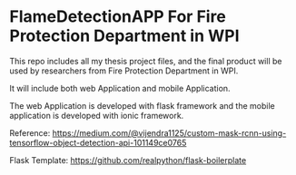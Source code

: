 # FlameDetectionAPP For Fire Protection Department in WPI


This repo includes all my thesis project files, and the final product will be used by researchers from Fire Protection Department in WPI.

It will include both web Application and mobile Application.

The web Application is developed with flask framework and the mobile application is developed with ionic framework.

Reference:
https://medium.com/@vijendra1125/custom-mask-rcnn-using-tensorflow-object-detection-api-101149ce0765

Flask Template:  https://github.com/realpython/flask-boilerplate


